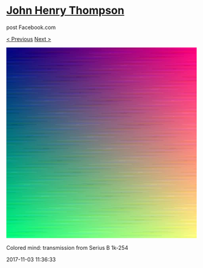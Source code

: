 # [John Henry Thompson](../README.md)
post Facebook.com

[< Previous](2017-11-03-2.md) [Next >](2017-11-03-4.md)

[![](../media/2017-11-03/Timeline-Photos-Colored-mind-transmission-from-Serius-B-1k-254.jpg)](../README.md)

Colored mind: transmission from Serius B 1k-254

2017-11-03 11:36:33